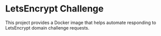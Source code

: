 # LetsEncrypt Challenge

This project provides a Docker image that helps automate responding to LetsEncrypt domain challenge requests. 
